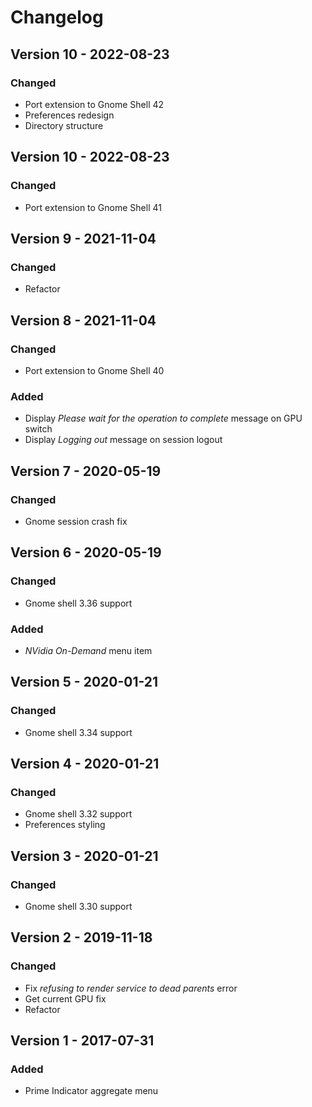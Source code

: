 # Changelog

## Version 10 - 2022-08-23
### Changed
- Port extension to Gnome Shell 42
- Preferences redesign
- Directory structure

## Version 10 - 2022-08-23
### Changed
- Port extension to Gnome Shell 41

## Version 9 - 2021-11-04
### Changed
- Refactor

## Version 8 - 2021-11-04
### Changed
- Port extension to Gnome Shell 40
### Added
- Display _Please wait for the operation to complete_ message on GPU switch
- Display _Logging out_ message on session logout

## Version 7 - 2020-05-19
### Changed
- Gnome session crash fix

## Version 6 - 2020-05-19
### Changed
- Gnome shell 3.36 support
### Added
- _NVidia On-Demand_ menu item

## Version 5 - 2020-01-21
### Changed
- Gnome shell 3.34 support

## Version 4 - 2020-01-21
### Changed
- Gnome shell 3.32 support
- Preferences styling

## Version 3 - 2020-01-21
### Changed
- Gnome shell 3.30 support

## Version 2 - 2019-11-18
### Changed
- Fix _refusing to render service to dead parents_ error
- Get current GPU fix
- Refactor

## Version 1 - 2017-07-31
### Added
- Prime Indicator aggregate menu
